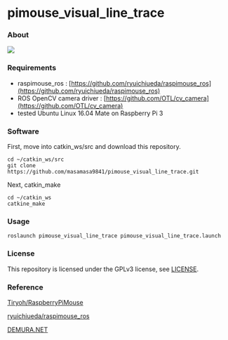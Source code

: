 # pimouse_visual_line_trace
### About
[![](http://img.youtube.com/vi/eLghsLB_j5A/0.jpg)](https://www.youtube.com/watch?v=eLghsLB_j5A)  

### Requirements
 * raspimouse_ros : [https://github.com/ryuichiueda/raspimouse_ros](https://github.com/ryuichiueda/raspimouse_ros)
 * ROS OpenCV camera driver : [https://github.com/OTL/cv_camera](https://github.com/OTL/cv_camera)
* tested Ubuntu Linux 16.04 Mate on Raspberry Pi 3

### Software

First, move into catkin_ws/src and download this repository.

```
cd ~/catkin_ws/src
git clone https://github.com/masamasa9841/pimouse_visual_line_trace.git
```

Next, catkin_make

```
cd ~/catkin_ws
catkine_make
```
### Usage
```
roslaunch pimouse_visual_line_trace pimouse_visual_line_trace.launch
```
### License

This repository is licensed under the GPLv3 license, see [LICENSE](./LICENSE).

### Reference
[Tiryoh/RaspberryPiMouse](https://github.com/Tiryoh/RaspberryPiMouse)

[ryuichiueda/raspimouse_ros](https://github.com/ryuichiueda/raspimouse_ros)

[DEMURA.NET](http://demura.net/lecture/13067.html)
